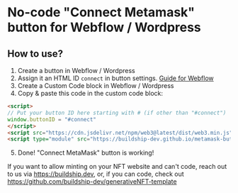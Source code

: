 # No-code "Connect Metamask" button for Webflow / Wordpress

## How to use?

1. Create a button in Webflow / Wordpress
2. Assign it an HTML ID `connect` in button settings. [Guide for Webflow](https://university.webflow.com/lesson/section-link)
3. Create a Custom Code block in Webflow / Wordpress
4. Copy & paste this code in the custom code block:
```html
<script>
// Put your button ID here starting with # (if other than "#connect")
window.buttonID = "#connect"
</script>
<script src="https://cdn.jsdelivr.net/npm/web3@latest/dist/web3.min.js" />
<script type="module" src="https://buildship-dev.github.io/metamask-button-webflow/wallet.js" />
```
5. Done! "Connect MetaMask" button is working!

If you want to allow minting on your NFT website and can't code, reach out to us via https://buildship.dev, or, if you can code, check out https://github.com/buildship-dev/generativeNFT-template
